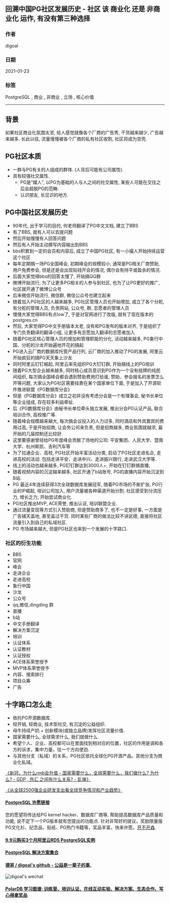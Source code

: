## 回溯中国PG社区发展历史 - 社区 该 商业化 还是 非商业化 运作, 有没有第三种选择    
                    
### 作者                    
digoal                    
                    
### 日期                    
2021-01-23                    
                    
### 标签                    
PostgreSQL , 商业 , 非商业 , 立场 , 核心价值   
                    
----                    
                    
## 背景    
如果社区商业化氛围太浓, 给人感觉就像各个厂商的广告秀, 干货越来越少, 广告越来越多. 长此以往, 流量慢慢被各个厂商的私有社区收割, 社区将成为空壳.   
  
## PG社区本质  
  
- 一群与PG有关的人组成的群体.  (人背后可能有公司属性).    
- 具有较强社交属性.    
    - PG是“媒人”, 以PG为基础的人与人之间的社交属性, 某些人可能在交往之后会超脱PG的范畴.    
    - 认识朋友, 长见识的地方.    
  
## PG中国社区发展历史  
  
- 90年代, 出于学习的目的, 何老师翻译了PG中文文档, 建立了BBS  
- 有了BBS, 就有人可以去提问题  
- 然后开始慢慢有人回答问题  
- 然后有人开始主动撰写内容输出到BBS  
- bbs积累到一定的会员和内容后, 成立了中国PG社区, 有一小撮人开始持续运营这个社区  
- 每年定期搞一场PG全国峰会, 初期峰会的规模较小, 通常是PG相关厂商赞助, 用户免费参会, 但是还是会出现贴钱开会的情况, 偶尔会有持平或盈余的情况.   
- 后面大家觉得bbs的回答太慢了, 开始搞QQ群  
- 微博开始流行, 为了让更多PG相关的人参与到社区, 也为了让PG更好的推广, 社区就开通了微博公众号  
- 后来微信开始流行, 微信群, 微信公众号也建立起来  
- 随着加入PG社区的人越来越多, PG社区管理人员也开始增加, 成立了各个分舵, 有分舵的管理人员, 负责网站, 公众号, 群, 志愿者的管理人员  
- 慢慢大家觉得BBS有点low了, 于是对官网进行了改版, 就有了现在版本的postgres.cn    
- 然后, 大家觉得PG中文手册版本太老, 没有和PG发布的版本对齐, 于是组织了专门负责翻译的翻译小组, 让更多有志愿加入翻译的志愿者加入  
- 随着PG社区核心管理人员的增加和管理职能的分化, 活动越来越多, PG象行中国、分舵的沙龙开始遍地开花的搞起  
- PG进入云厂商的数据库托管产品行列, 云厂商的加入推动了PG的发展, 阿里云开始疯狂的搞PG天天象上沙龙  
- 同时阿里云钉钉崛起, 阿里云率先组织PG大钉钉群, 开始搞线上的PG培训  
- 随着PG大型企业越来越多, 同时核心成员意识到PG作为一个没有挂牌的纯民间组织, 每次搞全国峰会都会遇到赞助费用打给谁, 赞助、参会报名的发票怎么开等问题, 大家认为PG社区需要挂靠在某个国家单位下面, 于是加入了开源软件推进联盟《PG数据库分会》  
- 但是《PG数据库分会》成立之初并没有考虑分会是一个有理事会, 秘书长单位等企业组成, 存在较多利益牵扯.   
- 后《PG数据库分会》由秘书长单位牵头独立发展, 推出分会PG认证产品, 联合培训合作, 高校推广等.   
- 随着峰会规模越来越大, 每次搞会议投入的人力过多, 同时酒店和外宾嘉宾的费用过高, 于是开始招商, 让会务公司来负责, 但是招商越多, 商业氛围就越浓, 最开始的几届控制还比较好.  
- 这里要感谢曾经给PG年度峰会贡献了场地的公司: 平安集团、人民大学、暨南大学、杭州斯凯、吉利汽车等  
- 为了拉通企业、高校, PG社区开始丰富活动分类, 启动了PG社区走进名企, 走进高校的活动. 包括走进平安、走进中兴、走进振兴银行, 走进武汉大学等.   
- 线上的活动也越来越多, PG钉钉群达到3000人+, 开始在钉钉群搞直播,   
- 随着视频内容的沉淀越来越多, 社区开通了b站账号, PG的直播内容开始沉淀到B站.   
- PG 最近4年连续获得3次全球数据库发展冠军, 随着PG市场的不断扩张, PG行业的IP崛起, 培训公司加入, 用户流量被各种渠道开始分割. 社区感受到分流压力, 增长乏力, 开始尝试商业化.  
- PG社区推出MVP, ACE荣誉, 推出认证, 培训联盟企业.   
- 通过流量变现等方式引入赞助商, 但是赞助商多了, 也不一定是好事, 一方面是广告铺天盖地, 甚至盖过干货. 同时某些厂商的做法比较不讲武德, 直接将社区流量引入到自己的私域社区.   
- PG 市场越来越大, 但是PG社区也来到一个发展的十字路口.   
  
  
### 社区的衍生功能  
- BBS   
- 官网   
- 峰会  
- 走进企业  
- 走进高校  
- 象行中国  
- 沙龙  
- 公众号  
- qq,微信,dingding 群  
- 直播  
- b站   
- 中文手册翻译  
- 解决方案沉淀  
- 培训  
- 认证体系  
- 认证教材  
- 认证授权  
- ACE体系荣誉授予  
- MVP体系荣誉授予  
- 内容、搜索排行  
- 项目众筹  
- 广告  
  
## 十字路口怎么走    
- 依托PG开源数据库.    
- 轻开销, 轻商业, 技术型社交, 有沉淀的公益组织.    
- 母牛持续产奶 + 创新模块(或独立品牌)发挥社区流量价值.    
- 国家需要什么, 全球需求什么, 我们就做什么.    
- 希望个人、企业、高校都可以在里面找到相对应的位置，社区的作用是调和各方的诉求，集中力量，往一个方向使劲.    
- 与其他分支（私域）的关系，PG社区依托全球化PG开源产品。其他分支为商业化私域。   
  
[《新冠，为什么rmb会升值 - 国家需要什么，全球需要什么，我们做什么? 为什么? - GDP , 外汇 之间有什么关系?  - 乱弹》](../202101/20210118_04.md)    
  
[《从全球2500强企业研发支出看全球竞争情况和产业趋势》](../202101/20210123_03.md)    
  
  
#### [PostgreSQL 许愿链接](https://github.com/digoal/blog/issues/76 "269ac3d1c492e938c0191101c7238216")
您的愿望将传达给PG kernel hacker、数据库厂商等, 帮助提高数据库产品质量和功能, 说不定下一个PG版本就有您提出的功能点. 针对非常好的提议，奖励限量版PG文化衫、纪念品、贴纸、PG热门书籍等，奖品丰富，快来许愿。[开不开森](https://github.com/digoal/blog/issues/76 "269ac3d1c492e938c0191101c7238216").  
  
  
#### [9.9元购买3个月阿里云RDS PostgreSQL实例](https://www.aliyun.com/database/postgresqlactivity "57258f76c37864c6e6d23383d05714ea")
  
  
#### [PostgreSQL 解决方案集合](https://yq.aliyun.com/topic/118 "40cff096e9ed7122c512b35d8561d9c8")
  
  
#### [德哥 / digoal's github - 公益是一辈子的事.](https://github.com/digoal/blog/blob/master/README.md "22709685feb7cab07d30f30387f0a9ae")
  
  
![digoal's wechat](../pic/digoal_weixin.jpg "f7ad92eeba24523fd47a6e1a0e691b59")
  
  
#### [PolarDB 学习图谱: 训练营、培训认证、在线互动实验、解决方案、生态合作、写心得拿奖品](https://www.aliyun.com/database/openpolardb/activity "8642f60e04ed0c814bf9cb9677976bd4")
  
